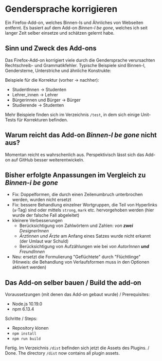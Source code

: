 # Gendersprache korrigieren

Ein Firefox-Add-on, welches Binnen-Is und Ähnliches von Webseiten entfernt. Es basiert auf dem Add-on *Binnen-I be gone*, welches ich seit langer Zeit selber einsetze und schätzen gelernt habe.

## Sinn und Zweck des Add-ons

Das Firefox-Add-on korrigiert viele durch die Gendersprache verursachten Rechtschreib- und Grammatikfehler. Typische Beispiele sind Binnen-I, Gendersterne, Unterstriche und ähnliche Konstrukte:

Beispiele für die Korrektur (vorher -> nachher):

* StudentInnen -> Studenten
* Lehrer_innen -> Lehrer
* Bürgerinnen und Bürger -> Bürger
* Studierende -> Studenten

Mehr Beispiele finden sich im Verzeichnis `/test`, in dem sich einige Unit-Tests für Korrekturen befinden.

## Warum reicht das Add-on *Binnen-I be gone* nicht aus?

Momentan reicht es wahrschenlich aus. Perspektivisch lässt sich das Add-on auf GitHub besser weiterentwickeln.

## Bisher erfolgte Anpassungen im Vergleich zu *Binnen-i be gone*

* Fix: Doppelformen, die durch einen Zeilenumbruch unterbrochen werden, wurden nicht ersetzt
* Fix: bessere Behandlung einzelner Wortgruppen, die Teil von Hyperlinks (`a`-Tag) sind oder mittels `strong`, `mark` etc. hervorgehoben werden (hier wurde der falsche Fall abgeleitet)
* kleinere Verbesserungen
  * Berücksichtigung von Zahlwörtern und Zahlen: *von **zwei** DesignerInnen*
  * *Ärztinnen und Ärzte* am Anfang eines Satzes wurde nicht erkannt (der Umlaut war Schuld)
  * Berücksichtigung von Aufzählungen wie bei *von AutorInnen **und** FreundInnen*
* Neu: ersetzt die Formulierung "Geflüchtete" durch "Flüchtlinge" (Hinweis: die Behandlung von Verlaufsformen muss in den Optionen aktiviert werden)

## Das Add-on selber bauen / Build the add-on

Voraussetzungen (mit denen das Add-on gebaut wurde) / Prerequisites:
* Node.js 10.19.0
* npm 6.13.4

Schritte / Steps:
* Repository klonen
* `npm install`
* `npm run build`

Fertig. Im Verzeichnis `/dist` befinden sich jetzt die Assets des Plugins. / Done. The directory `/dist` now contains all plugin assets.
